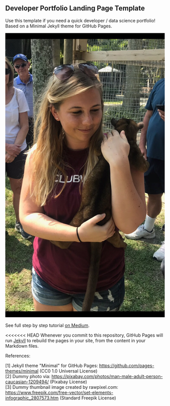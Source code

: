 ## Developer Portfolio Landing Page Template

Use this template if you need a quick developer / data science portfolio! Based on a Minimal Jekyll theme for GitHub Pages.

<img src="images/Me.jpg">

See full step by step tutorial [on Medium](https://medium.com/@evanca/set-up-your-portfolio-website-in-less-than-10-minutes-with-github-pages-d0efa8ff56fd).


<<<<<<< HEAD
Whenever you commit to this repository, GitHub Pages will run [Jekyll](https://jekyllrb.com/) to rebuild the pages in your site, from the content in your Markdown files.


References:

[1] Jekyll theme "Minimal" for GitHub Pages: https://github.com/pages-themes/minimal (CC0 1.0 Universal License)
<br>[2] Dummy photo via: https://pixabay.com/photos/man-male-adult-person-caucasian-1209494/ (Pixabay License)
<br>[3] Dummy thumbnail image created by rawpixel.com: https://www.freepik.com/free-vector/set-elements-infographic_2807573.htm (Standard Freepik License)
